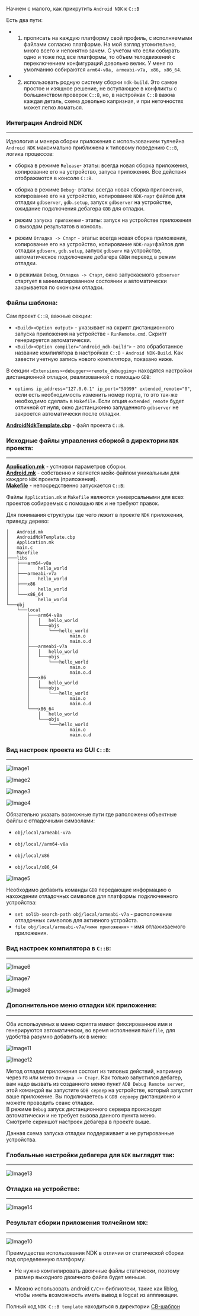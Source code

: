 
Начнем с малого, как прикрутить `Android NDK` к `C::B`

Есть два пути:

- 1. прописать на каждую платформу свой профиль, с исполняемыми файлами согласно платформе. На мой взгляд утомительно, много всего и непонятно зачем. С учетом что если собирать одно и тоже под все платформы, то объем телодвижений с переключением конфигураций довольно велик.
У меня по умолчанию собираются `arm64-v8a, armeabi-v7a, x86, x86_64`.

- 2. использовать родную систему сборки `ndk-build`. Это самое простое и изящное решение, не вступающее в конфликты с большинством проверок `C::B`, но, в настройках `C::B` важна каждая деталь, схема довольно капризная, и при неточностях может легко ломаться.


### Интеграция Android NDK

----------

Идеология и манера сборки приложения с использованием тулчейна `Android NDK` максимально приближена к типовому поведению `C::B`, логика процессов:

- сборка в режиме `Release`- этапы: всегда новая сборка приложения, копирование его на устройство, запуса приложения. Все действия отображаются в консоле `C::B`.

- сборка в режиме `Debug`- этапы: всегда новая сборка приложения, копирование его на устройство, копирование `NDK-парт` файлов для отладки `gdbserver`, `gdb.setup`, запуск `gdbserver` на устройстве, ожидание подключения дебагера `GDB` для отладки.

- режим `запуска приложения`- этапы: запуск на устройстве приложения с выводом результатов в консоль.

- режим `Отладка -> Старт` - этапы: всегда новая сборка приложения, копирование его на устройство, копирование `NDK-парт`файлов для отладки `gdbserv`, `gdb.setup`, запуск `gdbserv` на устройстве, автоматическое подключение дебагера `GDB`и переход в режим отладки.  

- в режимах `Debug`, `Отладка -> Старт`, окно запускаемого `gdbserver` стартует в минимизированном состоянии и автоматически закрывается по окончани отладки.


### Файлы шаблона:

Сам проект `C::B`, важные секции:

- `<Build><Option output>` - указывает на скрипт дистанционного запуска приложения на устройстве - `RunRemote.cmd`. Скрипт генерируется автоматически.  
- `<Build><Option compiler="android_ndk-build">` - это обработанное название компилятора в настройках `C::B` - `Android NDK-Build`. Как завести учетную запись нового компилятора, показано ниже.

В секции `<Extensions><debugger><remote_debugging>` находятся настройки дистанционной отладки, реализованной с помощью `GDB`:

- `options ip_address="127.0.0.1" ip_port="59999" extended_remote="0"`, если есть необходимость изменить номер порта, то это так-же необходимо сделать в `Makefile`. Если опция `extended_remote` будет отличной от нуля, окно дистанционно запущенного `gdbserver` не закроется автоматически после отладки.

[**AndroidNdkTemplate.cbp**](../CB-%D1%88%D0%B0%D0%B1%D0%BB%D0%BE%D0%BD/AndroidNdkTemplate.cbp) - файл проекта `C::B`.  

### Исходные файлы управления сборкой в директории `NDK` проекта:

----------

[**Application.mk**](../CB-%D1%88%D0%B0%D0%B1%D0%BB%D0%BE%D0%BD/Application.mk) - устновки параметров сборки.  
[**Android.mk**](../CB-%D1%88%D0%B0%D0%B1%D0%BB%D0%BE%D0%BD/Android.mk) - собственно и является мейк-файлом уникальным для каждого `NDK` проекта (приложения).  
[**Makefile**](../CB-%D1%88%D0%B0%D0%B1%D0%BB%D0%BE%D0%BD/Makefile) - непосредственно запускается `C::B`:

Файлы `Application.mk` и `Makefile` являются универсальными для всех проектов собираемых с помощью `NDK` и не требуют правок.

Для понимания структуры где чего лежит в проекте `NDK` приложения, приведу дерево:

    │   Android.mk
    │   AndroidNdkTemplate.cbp
    │   Application.mk
    │   main.c
    │   Makefile
    ├───libs
    │   ├───arm64-v8a
    │   │       hello_world
    │   ├───armeabi-v7a
    │   │       hello_world
    │   ├───x86
    │   │       hello_world
    │   └───x86_64
    │           hello_world
    └───obj
        └───local
            ├───arm64-v8a
            │   │   hello_world
            │   └───objs
            │       └───hello_world
            │               main.o
            │               main.o.d
            ├───armeabi-v7a
            │   │   hello_world
            │   └───objs
            │       └───hello_world
            │               main.o
            │               main.o.d
            ├───x86
            │   │   hello_world
            │   └───objs
            │       └───hello_world
            │               main.o
            │               main.o.d
            └───x86_64
                │   hello_world
                └───objs
                    └───hello_world
                            main.o
                            main.o.d


### Вид настроек проекта из GUI `C::B`:

----------

![Image1](Image1.png)

![Image2](Image2.png)

![Image3](Image3.png)

![Image4](Image4.png)

Обязательно указать возможные пути где раположены объектные файлы с отладочными символами:

- `obj/local/armeabi-v7a` 

- `obj/local//arm64-v8a`

- `obj/local/x86`

- `obj/local/x86_64`

![Image5](Image5.png)

Необходимо добавить команды `GDB` передающие информацию о нахождении отладочных символов для платформы подключенного устройства:

- `set solib-search-path obj/local/armeabi-v7a` - расположение отладочных символов для активного устройста.
- `file obj/local/armeabi-v7a/<имя приложения>`  - имя отлаживаемого приложения.  


### Вид настроек компилятора в `C::B`:

----------

![Image6](Image6.png)

![Image7](Image7.png)

![Image8](Image8.png)


### Дополнительное меню отладки `NDK` приложения:

----------

Оба используемых в меню скрипта имеют фиксированное имя и генерируются автоматически, во время исполнения `Makefile`, для удобства разумно добавить их в меню:

![Image11](Image11.png)

![Image12](Image12.png)

Метод отладки приложения состоит из типовых действий, например через `F8` или меню `Отладка -> Старт`. Как только запустился дебагер, вам надо вызвать из созданного меню пункт `ADB Debug Remote server`, этой командой вы запустите `GDB сервер` на устройстве, который запустит ваше приложение. Вы подключаетесь к `GDB серверу` дистанционно и можете проводить сеанс отладки.  
В режиме `Debug` запуск дистанционного сервера происходит автоматически и не требует вызова данного пункта меню.  
Смотрите скриншот настроек дебагера в проекте выше.

Данная схема запуска отладки поддерживает и не рутированные устройства.

### Глобальные настройки дебагера для `NDK` выглядят так:

----------

![Image13](Image13.png)


### Отладка на устройстве:

----------

![Image14](Image14.png)


### Результат сборки приложения толчейном `NDK`:

----------

![Image10](Image10.png)

Преимущества использования NDK в отличии от статической сборки под определенную платформу:

- Не нужно компилировать двоичные файлы статически, поэтому размер выходного двоичного файла будет меньше.

- Можно использовать android `C/C++` библиотеки, такие как liblog, чтобы иметь возможность иметь вывод в logcat из аппликации.

Полный код `NDK C::B template` находиться в директории [CB-шаблон](https://github.com/ClnViewer/Code-Blocks-Android-NDK/tree/master/CB-%D1%88%D0%B0%D0%B1%D0%BB%D0%BE%D0%BD)

